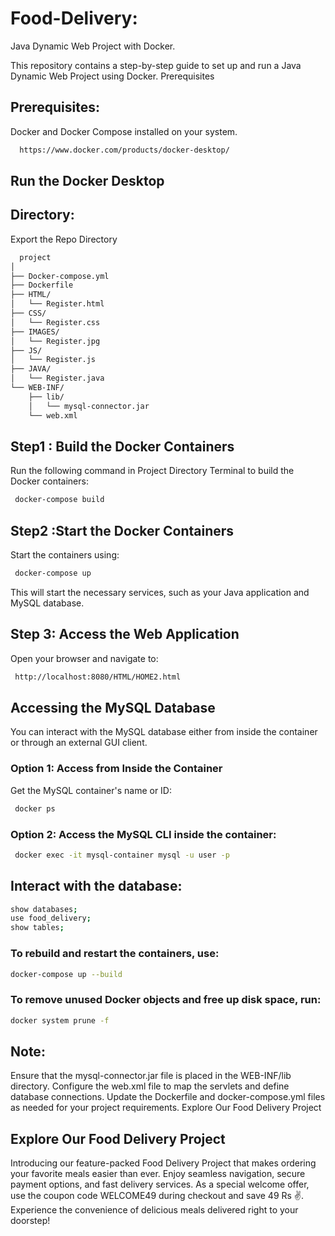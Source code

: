 # Food-Delivery:
Java Dynamic Web Project with Docker.

This repository contains a step-by-step guide to set up and run a Java Dynamic Web Project using Docker.
Prerequisites


## Prerequisites:
Docker and Docker Compose installed on your system.

```bash
  https://www.docker.com/products/docker-desktop/
```

## Run the Docker Desktop

## Directory:
Export the Repo Directory


```bash
  project
│
├── Docker-compose.yml
├── Dockerfile
├── HTML/
│   └── Register.html
├── CSS/
│   └── Register.css
├── IMAGES/
│   └── Register.jpg
├── JS/
│   └── Register.js
├── JAVA/
│   └── Register.java
└── WEB-INF/
    ├── lib/
    │   └── mysql-connector.jar
    └── web.xml
```


## Step1 : Build the Docker Containers
Run the following command in Project Directory Terminal to build the Docker containers:
```bash
 docker-compose build
```
## Step2 :Start the Docker Containers
Start the containers using:
```bash
 docker-compose up
```
This will start the necessary services, such as your Java application and MySQL database.
## Step 3: Access the Web Application
Open your browser and navigate to:
```bash
 http://localhost:8080/HTML/HOME2.html
```
## Accessing the MySQL Database
You can interact with the MySQL database either from inside the container or through an external GUI client.
### Option 1: Access from Inside the Container
Get the MySQL container's name or ID:
```bash
 docker ps
```
### Option 2: Access the MySQL CLI inside the container:
```bash
 docker exec -it mysql-container mysql -u user -p
```
## Interact with the database:
```bash
show databases;
use food_delivery;
show tables;
```
### To rebuild and restart the containers, use:
```bash
docker-compose up --build
```
### To remove unused Docker objects and free up disk space, run:
```bash
docker system prune -f
```
## Note:
Ensure that the mysql-connector.jar file is placed in the WEB-INF/lib directory.
Configure the web.xml file to map the servlets and define database connections.
Update the Dockerfile and docker-compose.yml files as needed for your project requirements.
Explore Our Food Delivery Project
## Explore Our Food Delivery Project
Introducing our feature-packed Food Delivery Project that makes ordering your favorite meals easier than ever. Enjoy seamless navigation, secure payment options, and fast delivery services. As a special welcome offer, use the coupon code WELCOME49 during checkout and save 49 Rs ✌️. Experience the convenience of delicious meals delivered right to your doorstep!








